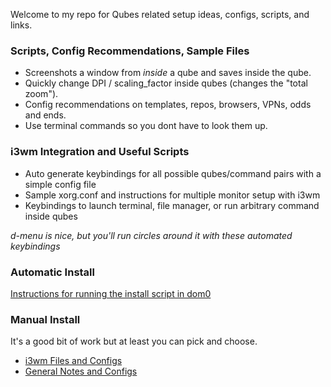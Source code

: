 Welcome to my repo for Qubes related setup ideas, configs, scripts, and links. 

### Scripts, Config Recommendations, Sample Files
- Screenshots a window from *inside* a qube and saves inside the qube.
- Quickly change DPI / scaling_factor inside qubes (changes the "total zoom"). 
- Config recommendations on templates, repos, browsers, VPNs, odds and ends.
- Use terminal commands so you dont have to look them up.

### i3wm Integration and Useful Scripts
- Auto generate keybindings for all possible qubes/command pairs with a simple config file
- Sample xorg.conf and instructions for multiple monitor setup with i3wm
- Keybindings to launch terminal, file manager, or run arbitrary command inside qubes

*d-menu is nice, but you'll run circles around it with these automated keybindings*

### Automatic Install
[Instructions for running the install script in dom0](https://github.com/BawdyAnarchist/QubesTricks/tree/master/AutoInstall)

### Manual Install
It's a good bit of work but at least you can pick and choose.
- [i3wm Files and Configs](https://github.com/BawdyAnarchist/QubesTricks/tree/master/i3wm)
- [General Notes and Configs](https://github.com/BawdyAnarchist/QubesTricks/tree/master/QubesSetup)

